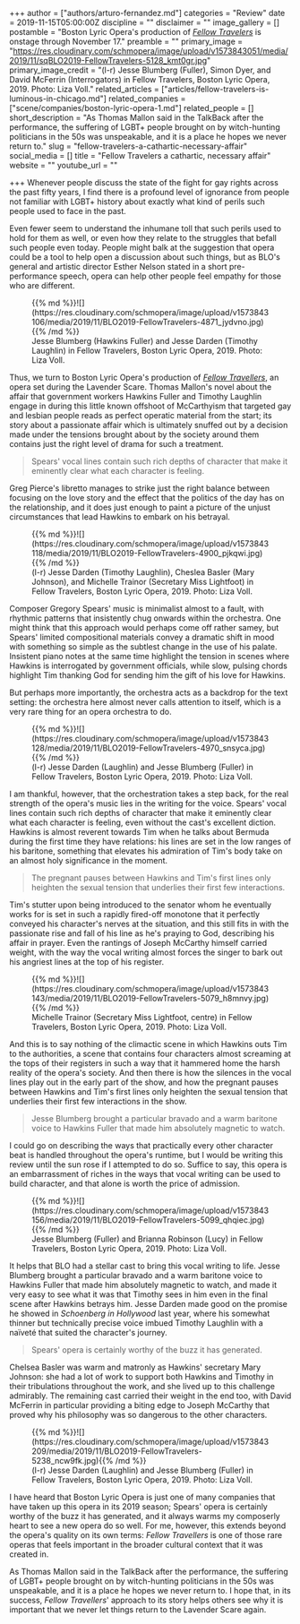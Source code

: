 +++
author = ["authors/arturo-fernandez.md"]
categories = "Review"
date = 2019-11-15T05:00:00Z
discipline = ""
disclaimer = ""
image_gallery = []
postamble = "Boston Lyric Opera's production of [_Fellow Travelers_](https://blo.org/tickets/) is onstage through November 17."
preamble = ""
primary_image = "https://res.cloudinary.com/schmopera/image/upload/v1573843051/media/2019/11/sqBLO2019-FellowTravelers-5128_kmt0gr.jpg"
primary_image_credit = "(l-r) Jesse Blumberg (Fuller), Simon Dyer, and David McFerrin (Interrogators) in Fellow Travelers, Boston Lyric Opera, 2019. Photo: Liza Voll."
related_articles = ["articles/fellow-travelers-is-luminous-in-chicago.md"]
related_companies = ["scene/companies/boston-lyric-opera-1.md"]
related_people = []
short_description = "As Thomas Mallon said in the TalkBack after the performance, the suffering of LGBT+ people brought on by witch-hunting politicians in the 50s was unspeakable, and it is a place he hopes we never return to."
slug = "fellow-travelers-a-cathartic-necessary-affair"
social_media = []
title = "Fellow Travelers a cathartic, necessary affair"
website = ""
youtube_url = ""

+++
Whenever people discuss the state of the fight for gay rights across the past fifty years, I find there is a profound level of ignorance from people not familiar with LGBT+ history about exactly what kind of perils such people used to face in the past.

Even fewer seem to understand the inhumane toll that such perils used to hold for them as well, or even how they relate to the struggles that befall such people even today. People might balk at the suggestion that opera could be a tool to help open a discussion about such things, but as BLO's general and artistic director Esther Nelson stated in a short pre-performance speech, opera can help other people feel empathy for those who are different.

<figure data-type="image">{{% md %}}![](https://res.cloudinary.com/schmopera/image/upload/v1573843106/media/2019/11/BLO2019-FellowTravelers-4871_jydvno.jpg){{% /md %}}

<figcaption>Jesse Blumberg (Hawkins Fuller) and Jesse Darden (Timothy Laughlin) in Fellow Travelers, Boston Lyric Opera, 2019. Photo: Liza Voll.</figcaption>

</figure>

Thus, we turn to Boston Lyric Opera's production of [_Fellow Travellers_](https://blo.org/tickets/), an opera set during the Lavender Scare. Thomas Mallon's novel about the affair that government workers Hawkins Fuller and Timothy Laughlin engage in during this little known offshoot of McCarthyism that targeted gay and lesbian people reads as perfect operatic material from the start; its story about a passionate affair which is ultimately snuffed out by a decision made under the tensions brought about by the society around them contains just the right level of drama for such a treatment.

> Spears' vocal lines contain such rich depths of character that make it eminently clear what each character is feeling.

Greg Pierce's libretto manages to strike just the right balance between focusing on the love story and the effect that the politics of the day has on the relationship, and it does just enough to paint a picture of the unjust circumstances that lead Hawkins to embark on his betrayal.

<figure data-type="image">{{% md %}}![](https://res.cloudinary.com/schmopera/image/upload/v1573843118/media/2019/11/BLO2019-FellowTravelers-4900_pjkqwi.jpg){{% /md %}}

<figcaption>(l-r) Jesse Darden (Timothy Laughlin), Cheslea Basler (Mary Johnson), and Michelle Trainor (Secretary Miss Lightfoot) in Fellow Travelers, Boston Lyric Opera, 2019. Photo: Liza Voll.</figcaption>

</figure>

Composer Gregory Spears' music is minimalist almost to a fault, with rhythmic patterns that insistently chug onwards within the orchestra. One might think that this approach would perhaps come off rather samey, but Spears' limited compositional materials convey a dramatic shift in mood with something so simple as the subtlest change in the use of his palate. Insistent piano notes at the same time highlight the tension in scenes where Hawkins is interrogated by government officials, while slow, pulsing chords highlight Tim thanking God for sending him the gift of his love for Hawkins.

But perhaps more importantly, the orchestra acts as a backdrop for the text setting: the orchestra here almost never calls attention to itself, which is a very rare thing for an opera orchestra to do.

<figure data-type="image">{{% md %}}![](https://res.cloudinary.com/schmopera/image/upload/v1573843128/media/2019/11/BLO2019-FellowTravelers-4970_snsyca.jpg){{% /md %}}

<figcaption>(l-r) Jesse Darden (Laughlin) and Jesse Blumberg (Fuller) in Fellow Travelers, Boston Lyric Opera, 2019. Photo: Liza Voll.</figcaption>

</figure>

I am thankful, however, that the orchestration takes a step back, for the real strength of the opera's music lies in the writing for the voice. Spears' vocal lines contain such rich depths of character that make it eminently clear what each character is feeling, even without the cast's excellent diction. Hawkins is almost reverent towards Tim when he talks about Bermuda during the first time they have relations: his lines are set in the low ranges of his baritone, something that elevates his admiration of Tim's body take on an almost holy significance in the moment.

> The pregnant pauses between Hawkins and Tim's first lines only heighten the sexual tension that underlies their first few interactions.

Tim's stutter upon being introduced to the senator whom he eventually works for is set in such a rapidly fired-off monotone that it perfectly conveyed his character's nerves at the situation, and this still fits in with the passionate rise and fall of his line as he's praying to God, describing his affair in prayer. Even the rantings of Joseph McCarthy himself carried weight, with the way the vocal writing almost forces the singer to bark out his angriest lines at the top of his register.

<figure data-type="image">{{% md %}}![](https://res.cloudinary.com/schmopera/image/upload/v1573843143/media/2019/11/BLO2019-FellowTravelers-5079_h8mnvy.jpg){{% /md %}}

<figcaption>Michelle Trainor (Secretary Miss Lightfoot, centre) in Fellow Travelers, Boston Lyric Opera, 2019. Photo: Liza Voll.</figcaption>

</figure>

And this is to say nothing of the climactic scene in which Hawkins outs Tim to the authorities, a scene that contains four characters almost screaming at the tops of their registers in such a way that it hammered home the harsh reality of the opera's society. And then there is how the silences in the vocal lines play out in the early part of the show, and how the pregnant pauses between Hawkins and Tim's first lines only heighten the sexual tension that underlies their first few interactions in the show.

> Jesse Blumberg brought a particular bravado and a warm baritone voice to Hawkins Fuller that made him absolutely magnetic to watch.

I could go on describing the ways that practically every other character beat is handled throughout the opera's runtime, but I would be writing this review until the sun rose if I attempted to do so. Suffice to say, this opera is an embarrassment of riches in the ways that vocal writing can be used to build character, and that alone is worth the price of admission.

<figure data-type="image">{{% md %}}![](https://res.cloudinary.com/schmopera/image/upload/v1573843156/media/2019/11/BLO2019-FellowTravelers-5099_qhqiec.jpg){{% /md %}}

<figcaption>Jesse Blumberg (Fuller) and Brianna Robinson (Lucy) in Fellow Travelers, Boston Lyric Opera, 2019. Photo: Liza Voll.</figcaption>

</figure>

It helps that BLO had a stellar cast to bring this vocal writing to life. Jesse Blumberg brought a particular bravado and a warm baritone voice to Hawkins Fuller that made him absolutely magnetic to watch, and made it very easy to see what it was that Timothy sees in him even in the final scene after Hawkins betrays him. Jesse Darden made good on the promise he showed in _Schoenberg in Hollywood_ last year, where his somewhat thinner but technically precise voice imbued Timothy Laughlin with a naïveté that suited the character's journey.

> Spears' opera is certainly worthy of the buzz it has generated.

Chelsea Basler was warm and matronly as Hawkins' secretary Mary Johnson: she had a lot of work to support both Hawkins and Timothy in their tribulations throughout the work, and she lived up to this challenge admirably. The remaining cast carried their weight in the end too, with David McFerrin in particular providing a biting edge to Joseph McCarthy that proved why his philosophy was so dangerous to the other characters.

<figure data-type="image">{{% md %}}![](https://res.cloudinary.com/schmopera/image/upload/v1573843209/media/2019/11/BLO2019-FellowTravelers-5238_ncw9fk.jpg){{% /md %}}

<figcaption>(l-r) Jesse Darden (Laughlin) and Jesse Blumberg (Fuller) in Fellow Travelers, Boston Lyric Opera, 2019. Photo: Liza Voll.</figcaption>

</figure>

I have heard that Boston Lyric Opera is just one of many companies that have taken up this opera in its 2019 season; Spears' opera is certainly worthy of the buzz it has generated, and it always warms my composerly heart to see a new opera do so well. For me, however, this extends beyond the opera's quality on its own terms: _Fellow Travellers_ is one of those rare operas that feels important in the broader cultural context that it was created in.

As Thomas Mallon said in the TalkBack after the performance, the suffering of LGBT+ people brought on by witch-hunting politicians in the 50s was unspeakable, and it is a place he hopes we never return to. I hope that, in its success, _Fellow Travellers_' approach to its story helps others see why it is important that we never let things return to the Lavender Scare again.